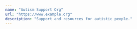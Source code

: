 ```yaml
---
name: "Autism Support Org"
url: "https://www.example.org"
description: "Support and resources for autistic people."
---
```

